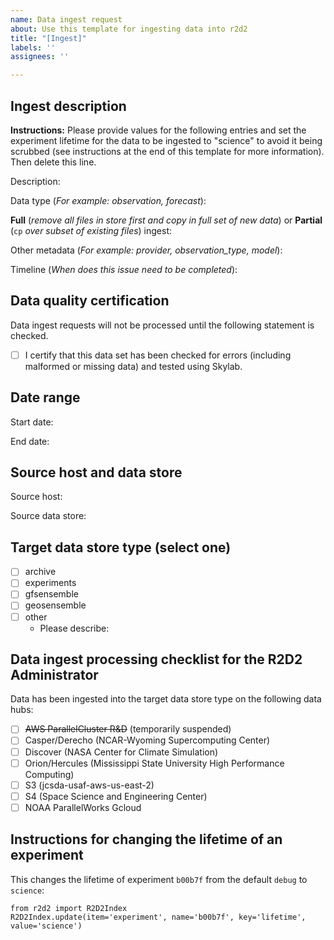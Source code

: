 ```yaml
---
name: Data ingest request
about: Use this template for ingesting data into r2d2
title: "[Ingest]"
labels: ''
assignees: ''

---
```


## Ingest description

**Instructions:** Please provide values for the following entries and set the experiment lifetime for the data to be ingested to "science" to avoid it being scrubbed (see instructions at the end of this template for more information). Then delete this line.

Description: 

Data type (_For example: observation, forecast_):

**Full** (_remove all files in store first and copy in full set of new data_) or **Partial** (`cp` _over subset of existing files_) ingest:

Other metadata (_For example: provider, observation_type, model_): 

Timeline (_When does this issue need to be completed_):

## Data quality certification

Data ingest requests will not be processed until the following statement is checked. 

- [ ] I certify that this data set has been checked for errors (including malformed or missing data) and tested using Skylab. 

## Date range

Start date:

End date:

## Source host and data store

Source host: 

Source data store:

## Target data store type (select one)

- [ ] archive
- [ ] experiments
- [ ] gfsensemble
- [ ] geosensemble
- [ ] other 
    - Please describe: 

## Data ingest processing checklist for the R2D2 Administrator

Data has been ingested into the target data store type on the following data hubs:

- [ ] ~~AWS ParallelCluster R&D~~ (temporarily suspended)
- [ ] Casper/Derecho (NCAR-Wyoming Supercomputing Center)
- [ ] Discover (NASA Center for Climate Simulation)
- [ ] Orion/Hercules (Mississippi State University High Performance Computing)
- [ ] S3 (jcsda-usaf-aws-us-east-2)
- [ ] S4 (Space Science and Engineering Center)
- [ ] NOAA ParallelWorks Gcloud

## Instructions for changing the lifetime of an experiment

This changes the lifetime of experiment `b00b7f` from the default `debug` to `science`:
```
from r2d2 import R2D2Index
R2D2Index.update(item='experiment', name='b00b7f', key='lifetime', value='science')
```
